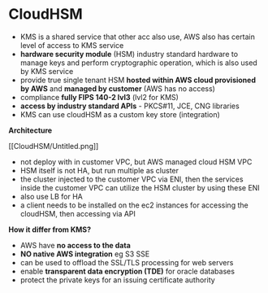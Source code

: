 # CloudHSM

- KMS is a shared service that other acc also use, AWS also has certain level of access to KMS service
- **hardware security module** (HSM) industry standard hardware to manage keys and perform cryptographic operation, which is also used by KMS service
- provide true single tenant HSM **hosted within AWS cloud provisioned by AWS** and **managed by customer** (AWS has no access)
- compliance **fully FIPS 140-2 lvl3** (lvl2 for KMS)
- **access by industry standard APIs** - PKCS#11, JCE, CNG libraries
- KMS can use cloudHSM as a custom key store (integration)

**Architecture**

[[CloudHSM/Untitled.png]]

- not deploy with in customer VPC, but AWS managed cloud HSM VPC
- HSM itself is not HA, but run multiple as cluster
- the cluster injected to the customer VPC via ENI, then the services inside the customer VPC can utilize the HSM cluster by using these ENI
- also use LB for HA
- a client needs to be installed on the ec2 instances for accessing the cloudHSM, then accessing via API

**How it differ from KMS?**

- AWS have **no access to the data**
- **NO native AWS integration** eg S3 SSE
- can be used to offload the SSL/TLS processing for web servers
- enable **transparent data encryption (TDE)** for oracle databases
- protect the private keys for an issuing certificate authority
